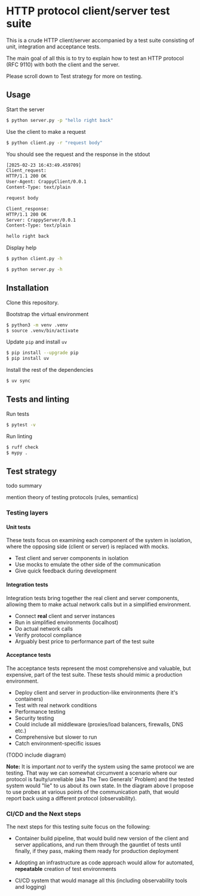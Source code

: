 # HTTP protocol client/server test suite

This is a crude HTTP client/server accompanied by a test suite consisting of unit, integration and acceptance tests.

The main goal of all this is to try to explain how to test an HTTP protocol (RFC 9110) with both the client and the server.

Please scroll down to Test strategy for more on testing.

## Usage

Start the server
```bash
$ python server.py -p "hello right back"
```

Use the client to make a request
```bash
$ python client.py -r "request body"
```

You should see the request and the response in the stdout
```bash
[2025-02-23 16:43:49.459709]
Client_request:
HTTP/1.1 200 OK
User-Agent: CrappyClient/0.0.1
Content-Type: text/plain

request body

Client_response:
HTTP/1.1 200 OK
Server: CrappyServer/0.0.1
Content-Type: text/plain

hello right back
```

Display help

```bash
$ python client.py -h

$ python server.py -h
```

## Installation

Clone this repository.

Bootstrap the virtual environment
```bash
$ python3 -m venv .venv
$ source .venv/bin/activate
```

Update `pip` and install `uv`
```bash
$ pip install --upgrade pip
$ pip install uv
```

Install the rest of the dependencies
```bash
$ uv sync
```

## Tests and linting

Run tests
```bash
$ pytest -v
```

Run linting
```bash
$ ruff check
$ mypy .
```

## Test strategy

todo summary

mention theory of testing protocols (rules, semantics)

### Testing layers

#### Unit tests

These tests focus on examining each component of the system in isolation, where the opposing side (client or server) is replaced with mocks.

- Test client and server components in isolation
- Use mocks to emulate the other side of the communication
- Give quick feedback during development

#### Integration tests

Integration tests bring together the real client and server components, allowing them to make actual network calls but in a simplified environment.

- Connect __real__ client and server instances
- Run in simplified environments (localhost)
- Do actual network calls
- Verify protocol compliance
- Arguably best price to performance part of the test suite

#### Acceptance tests

The acceptance tests represent the most comprehensive and valuable, but expensive, part of the test suite. These tests should mimic a production environment.

- Deploy client and server in production-like environments (here it's containers)
- Test with real network conditions
- Performance testing
- Security testing
- Could include all middleware (proxies/load balancers, firewalls, DNS etc.)
- Comprehensive but slower to run
- Catch environment-specific issues

(TODO include diagram)

__Note:__ It is important _not_ to verify the system using the same protocol we are testing. That way we can somewhat circumvent a scenario where our protocol is faulty/unreliable (aka The Two Generals' Problem) and the tested system would "lie" to us about its own state. In the diagram above I propose to use probes at various points of the communication path, that would report back using a different protocol (observability).


### CI/CD and the Next steps

The next steps for this testing suite focus on the following:

- Container build pipeline, that would build new version of the client and server applications, and run them through the gauntlet of tests until finally, if they pass, making them ready for production deployment

- Adopting an infrastructure as code approach would allow for automated, __repeatable__ creation of test environments

- CI/CD system that would manage all this (including observability tools and logging)

